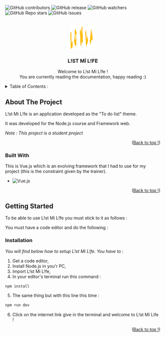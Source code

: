<a name="readme-top"></a>

![GitHub contributors](https://img.shields.io/github/contributors/xTsuKiZox/ListMiLife?color=0d0&style=for-the-badge)
![GitHub release](https://img.shields.io/github/v/release/xTsuKiZox/ListMiLife?style=for-the-badge)
![GitHub watchers](https://img.shields.io/github/watchers/IlanOu/xTsuKiZox/ListMiLife?style=for-the-badge)
![GitHub Repo stars](https://img.shields.io/github/stars/xTsuKiZox/ListMiLife?color=%23fa0&style=for-the-badge)
![GitHub issues](https://img.shields.io/github/issues/xTsuKiZox/ListMiLife?style=for-the-badge)



<!-- LOGO -->
<br />
<div align="center">
    <a>
        <img src="images/logo.png" alt="Logo" width="80" height="80">
    </a>
  <h3 align="center">L!ST Mİ L!FE</h3>

  <p align="center">
    Welcome to L!st Mi L!fe !
    <br>
    You are currently reading the documentation, happy reading :)
  </p>
</div>



<!-- TABLE  -->
<details>
  <summary>Table of Contents :</summary>
  <ol>
    <li>
      <a href="#about-the-project">About The Project</a>
      <ul>
        <li><a href="#built-with">Built With</a></li>
      </ul>
    </li>
    <li>
      <a href="#getting-started">Getting Started</a>
      <ul>
        <li><a href="#installation">Installation</a></li>
      </ul>
    </li>
  </ol>
</details>



<!-- ABOUT THE PROJECT -->
## About The Project

L!st Mi L!fe is  an application developed as the "To do list" theme.

It was developed for the Node.js course and Framework web.

*Note : This project is a student project*

<p align="right">(<a href="#readme-top">Back to top !</a>)</p>



### Built With

This is Vue.js which is an evolving framework that I had to use for my project (this is the constraint given by the trainer).

* ![Vue.js](https://img.shields.io/badge/vuejs-%2335495e.svg?style=for-the-badge&logo=vuedotjs&logoColor=%234FC08D)

<p align="right">(<a href="#readme-top">Back to top !</a>)</p>



<!-- GETTING STARTED -->
## Getting Started

To be able to use L!st Mi L!fe you must stick to it as follows :

You must have a code editor and do the following :


### Installation

_You will find below how to setup L!st Mi L!fe. You have to_ :

1. Get a code editor,
2. Install Node.js in you'r PC,
3. Import L!st Mi L!fe,
4. In your editor's terminal run this command : 
```sh
npm install
```
5. The same thing but with this line this time :
```sh
npm run dev
```
6. Click on the internet link give in the terminal and welcome to L!st Mi Life !
 

<p align="right">(<a href="#readme-top">Back to top !</a>)</p>

